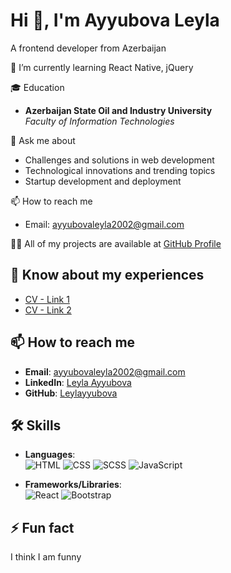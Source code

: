 
# Hi 👋, I'm Ayyubova Leyla

A frontend developer from Azerbaijan

🌱 I’m currently learning
React Native, jQuery

🎓 Education
- **Azerbaijan State Oil and Industry University**  
  *Faculty of Information Technologies*

💬 Ask me about
- Challenges and solutions in web development
- Technological innovations and trending topics
- Startup development and deployment

 📫 How to reach me
- Email: [ayyubovaleyla2002@gmail.com](mailto:ayyubovaleyla2002@gmail.com)

👨‍💻 All of my projects are available at
[GitHub Profile](https://github.com/Leylayyubova)

## 📄 Know about my experiences
- [CV - Link 1](https://drive.google.com/file/d/1OECC6lnOE7DOx2lAvfYEsN4JjWAF5bZL/view?usp=sharing)
- [CV - Link 2](https://drive.google.com/file/d/1KRFzYVXiNSwrCvL6OwLatUdvY7JU-nPo/view?usp=sharing)


## 📫 How to reach me

- **Email**: ayyubovaleyla2002@gmail.com
- **LinkedIn**: [Leyla Ayyubova](http://linkedin.com/in/leyla-ayyubova-814815231)
- **GitHub**: [Leylayyubova](https://github.com/leylayyubova)
## 🛠 Skills

- **Languages**:  
  ![HTML](https://img.shields.io/badge/HTML5-E34F26?style=for-the-badge&logo=html5&logoColor=white)
  ![CSS](https://img.shields.io/badge/CSS3-1572B6?style=for-the-badge&logo=css3&logoColor=white)
  ![SCSS](https://img.shields.io/badge/SCSS-CC6699?style=for-the-badge&logo=sass&logoColor=white)
  ![JavaScript](https://img.shields.io/badge/JavaScript-F7DF1E?style=for-the-badge&logo=javascript&logoColor=black)

- **Frameworks/Libraries**:  
  ![React](https://img.shields.io/badge/React-61DAFB?style=for-the-badge&logo=react&logoColor=black)
  ![Bootstrap](https://img.shields.io/badge/Bootstrap-563D7C?style=for-the-badge&logo=bootstrap&logoColor=white)


## ⚡ Fun fact
I think I am funny

